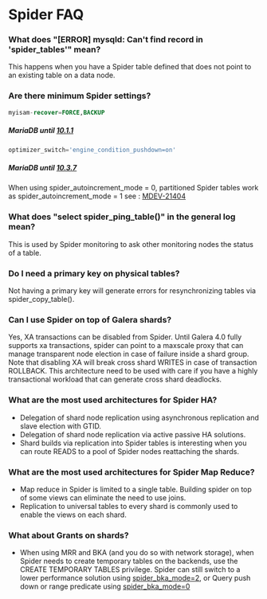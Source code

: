 # Spider FAQ

### What does "[ERROR] mysqld: Can't find record in 'spider_tables'" mean?

This happens when you have a Spider table defined that does not point to an existing table on a data node.

### Are there minimum Spider settings?

```sql
myisam-recover=FORCE,BACKUP
```

##### MariaDB until [10.1.1](/kb/en/mariadb-1011-release-notes/)

```sql
optimizer_switch='engine_condition_pushdown=on'
```

##### MariaDB until [10.3.7](/kb/en/mariadb-1037-release-notes/)

When using spider_autoincrement_mode = 0, partitioned Spider tables work as spider_autoincrement_mode = 1
see :  [MDEV-21404](https://jira.mariadb.org/browse/MDEV-21404)

### What does "select spider_ping_table()" in the general log mean?

This is used by Spider monitoring to ask other monitoring nodes the status of a table.

### Do I need a primary key on physical tables?

Not having a primary key will generate errors for resynchronizing tables via spider_copy_table().

### Can I use Spider on top of Galera shards?

Yes, XA transactions can be disabled from Spider. Until Galera 4.0 fully supports xa transactions, spider can point to a maxscale proxy that can manage transparent node election in case of failure inside a shard group. Note that disabling XA will break cross shard WRITES in case of transaction ROLLBACK.
This architecture need to be used with care if you have a highly transactional workload that can generate cross shard deadlocks.

### What are the most used architectures for Spider HA?

- Delegation of shard node replication using asynchronous replication and slave election with GTID.
- Delegation of shard node replication via active passive HA solutions.
- Shard builds via replication into Spider tables is interesting when you can route READS to a pool of Spider nodes reattaching the shards.

### What are the most used architectures for Spider Map Reduce?

- Map reduce in Spider is limited to a single table. Building spider on top of some views can eliminate the need to use joins.
- Replication to universal tables to every shard is commonly used to enable the views on each shard.

### What about Grants on shards?

- When using MRR and BKA (and you do so with network storage), when Spider needs to create temporary tables on the backends, use the CREATE TEMPORARY TABLES privilege. Spider can still switch to a lower performance solution using [spider_bka_mode=2](/kb/en/spider-server-system-variables/#spider_bka_mode), or Query push down or range predicate using [spider_bka_mode=0](/kb/en/spider-server-system-variables/#spider_bka_mode)